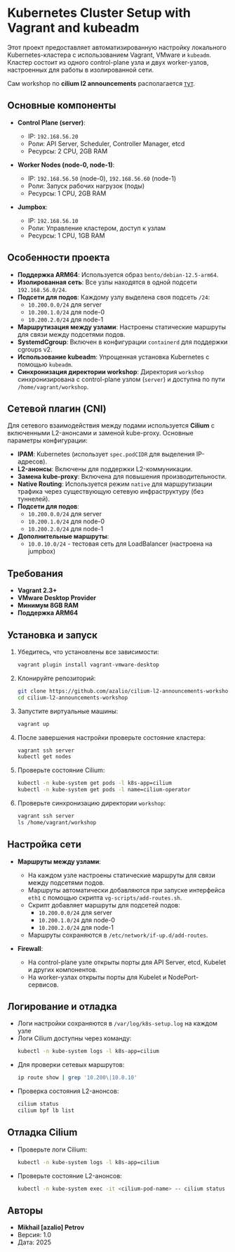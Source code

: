 # Kubernetes Cluster Setup with Vagrant and kubeadm

Этот проект предоставляет автоматизированную настройку локального Kubernetes-кластера с использованием Vagrant, VMware и `kubeadm`. Кластер состоит из одного control-plane узла и двух worker-узлов, настроенных для работы в изолированной сети.

Сам workshop по **cilium l2 announcements** располагается [тут](workshop/README.md).

## Основные компоненты

- **Control Plane (server)**:
  - IP: `192.168.56.20`
  - Роли: API Server, Scheduler, Controller Manager, etcd
  - Ресурсы: 2 CPU, 2GB RAM

- **Worker Nodes (node-0, node-1)**:
  - IP: `192.168.56.50` (node-0), `192.168.56.60` (node-1)
  - Роли: Запуск рабочих нагрузок (поды)
  - Ресурсы: 1 CPU, 2GB RAM

- **Jumpbox**:
  - IP: `192.168.56.10`
  - Роли: Управление кластером, доступ к узлам
  - Ресурсы: 1 CPU, 1GB RAM

## Особенности проекта

- **Поддержка ARM64**: Используется образ `bento/debian-12.5-arm64`.
- **Изолированная сеть**: Все узлы находятся в одной подсети `192.168.56.0/24`.
- **Подсети для подов**: Каждому узлу выделена своя подсеть `/24`:
  - `10.200.0.0/24` для server
  - `10.200.1.0/24` для node-0
  - `10.200.2.0/24` для node-1
- **Маршрутизация между узлами**: Настроены статические маршруты для связи между подсетями подов.
- **SystemdCgroup**: Включен в конфигурации `containerd` для поддержки cgroups v2.
- **Использование kubeadm**: Упрощенная установка Kubernetes с помощью `kubeadm`.
- **Синхронизация директории workshop**: Директория `workshop` синхронизирована с control-plane узлом (`server`) и доступна по пути `/home/vagrant/workshop`.

## Сетевой плагин (CNI)

Для сетевого взаимодействия между подами используется **Cilium** с включенными L2-анонсами и заменой kube-proxy. Основные параметры конфигурации:

- **IPAM**: Kubernetes (использует `spec.podCIDR` для выделения IP-адресов).
- **L2-анонсы**: Включены для поддержки L2-коммуникации.
- **Замена kube-proxy**: Включена для повышения производительности.
- **Native Routing**: Используется режим `native` для маршрутизации трафика через существующую сетевую инфраструктуру (без туннелей).
- **Подсети для подов**:
  - `10.200.0.0/24` для server
  - `10.200.1.0/24` для node-0
  - `10.200.2.0/24` для node-1
- **Дополнительные маршруты**:
  - `10.0.10.0/24` - тестовая сеть для LoadBalancer (настроена на jumpbox)

## Требования

- **Vagrant 2.3+**
- **VMware Desktop Provider**
- **Минимум 8GB RAM**
- **Поддержка ARM64**

## Установка и запуск

1. Убедитесь, что установлены все зависимости:
   ```bash
   vagrant plugin install vagrant-vmware-desktop
   ```

2. Клонируйте репозиторий:
   ```bash
   git clone https://github.com/azalio/cilium-l2-announcements-workshop.git
   cd cilium-l2-announcements-workshop
   ```

3. Запустите виртуальные машины:
   ```bash
   vagrant up
   ```

4. После завершения настройки проверьте состояние кластера:
   ```bash
   vagrant ssh server
   kubectl get nodes
   ```

5. Проверьте состояние Cilium:
   ```bash
   kubectl -n kube-system get pods -l k8s-app=cilium
   kubectl -n kube-system get pods -l name=cilium-operator
   ```

6. Проверьте синхронизацию директории `workshop`:
   ```bash
   vagrant ssh server
   ls /home/vagrant/workshop
   ```

## Настройка сети

- **Маршруты между узлами**:
  - На каждом узле настроены статические маршруты для связи между подсетями подов.
  - Маршруты автоматически добавляются при запуске интерфейса `eth1` с помощью скрипта `vg-scripts/add-routes.sh`.
  - Скрипт добавляет маршруты для подсетей подов:
    - `10.200.0.0/24` для server
    - `10.200.1.0/24` для node-0
    - `10.200.2.0/24` для node-1
  - Маршруты сохраняются в `/etc/network/if-up.d/add-routes`.

- **Firewall**:
  - На control-plane узле открыты порты для API Server, etcd, Kubelet и других компонентов.
  - На worker-узлах открыты порты для Kubelet и NodePort-сервисов.

## Логирование и отладка

- Логи настройки сохраняются в `/var/log/k8s-setup.log` на каждом узле
- Логи Cilium доступны через команду:
  ```bash
  kubectl -n kube-system logs -l k8s-app=cilium
  ```
- Для проверки сетевых маршрутов:
  ```bash
  ip route show | grep '10.200\|10.0.10'
  ```
- Проверка состояния L2-анонсов:
  ```bash
  cilium status
  cilium bpf lb list
  ```

## Отладка Cilium

- Проверьте логи Cilium:
  ```bash
  kubectl -n kube-system logs -l k8s-app=cilium
  ```

- Проверьте состояние L2-анонсов:
  ```bash
  kubectl -n kube-system exec -it <cilium-pod-name> -- cilium status
  ```

## Авторы

- **Mikhail [azalio] Petrov**
- Версия: 1.0
- Дата: 2025
